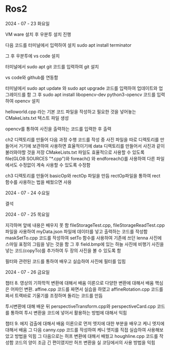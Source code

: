 # Ros2

2024 - 07 - 23 화요일

VM ware 설치 후 우분투 설치 진행

다음 코드를 터미널에서 입력하여 설치
sudo apt install terminator

그 후 우분투에 vs code 설치

터미널에서 sudo apt git 코드를 입력하여 git 설치

vs code와 github를 연동함

터미널에서 sudo apt update 와 sudo apt upgrade 코드를 입력하여 업데이트와 업그레이드를 함
그 후 sudo apt install libopencv-dev python3-opencv 코드를 입력하여 opencv 설치

helloworld.cpp 라는 기본 코드 파일을 작성하고
필요한 것을 넣어놓는 CMakeLists.txt 텍스트 파일 생성

opencv를 통하여 사진을 출력하는 코드를 입력한 후 출력

ch2 디렉토리를 만들어 다음 과정 수행
코드를 작성 중 사진 파일을 따로 디렉토리를 만들어서 거기에 보관하여 사용하면 효율적이기에 data 디렉토리를 만들어서 사진과 같이 불러와야할 것을 저장
CMakeLists.txt 파일도 효율적으로 사용할 수 있도록 file(GLOB SOURCES "*.cpp")와 foreach() 와 endforeach()를 사용하여 다른 파일에서도 수정없이 계속 사용할 수 있도록 수정함

ch3 디렉토리를 만들어 basicOp와 rectOp 파일을 만듬
rectOp파일을 통하여 rect 함수를 사용하는 법을 배웠으면 사용

2024 - 07 - 24 수요일

결석

2024 - 07 - 25 목요일

지각하며 앞에 내용은 배우지 못 함
fileStorageTest.cpp, fileStorageReadTest.cpp 파일을 사용하여 myData.json 파일에 데이터를 넣고 출력하는 코드를 작성함
maskSetTo.cpp 코드를 작성하여 setTo 함수를 사용하여 기존에 쓰던 lenna 사진에 스마일 표정의 그림을 넣는 것을 함
그 후 field.bmp에 있는 하늘 사진에 비행기 사진을 넣는 코드(copyTo)를 추가하여 두 장의 사진을 볼 수 있도록 함

필터와 관련된 코드를 통하여 배우고 실습하여 사진에 필터를 입힘

2024 - 07 - 26 금요일

챕터 8. 영상의 기하학적 변환에 대해서 배움 
이론으로 다양한 변환에 대해서 배움 핵심은 어파인 변환.
affine.cpp 코드를 짜면서 실습을 하였고 affineRotation.cpp 코드를 짜서 트랙바로 기울기를 조정하며 돌리는 코드를 만듬

투시변환에 대해 배운 뒤 perspectiveTransform.cpp와 perspectiveCard.cpp 코드를 통하여 투시 변환을 코드에 넣어서 활용하는 방법에 대해서 익힘

챕터 9. 에지 검출에 대해서 배움
이론으로 먼저 엣지에 대한 부분을 배우고 케니 엣지에 대해서 배움
그 다음 canny.cpp 코드를 작성하여 케니 엣지를 직접 실습하여 사용해보았고 방법을 익힘
그 다음으로는 허프 변환에 대해서 배웠고 houghline.cpp 코드를 작성함 코드의 양이 조금 긴 편이였지만 허프 변환을 실 코딩에서의 사용 방법을 익힘




